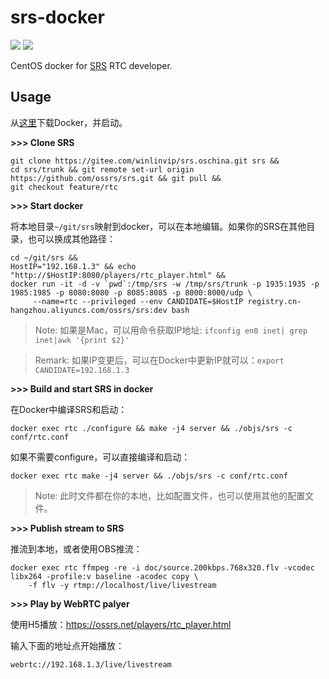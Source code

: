 # srs-docker

![](http://ossrs.net:8000/gif/v1/sls.gif?site=github.com&path=/docker/rtc)
[![](https://cloud.githubusercontent.com/assets/2777660/22814959/c51cbe72-ef92-11e6-81cc-32b657b285d5.png)](https://github.com/ossrs/srs/wiki/v1_CN_Contact#wechat)

CentOS docker for [SRS](https://github.com/ossrs/srs) RTC developer.

## Usage

从[这里](https://www.docker.com/products/docker-desktop)下载Docker，并启动。

**>>> Clone SRS**

```
git clone https://gitee.com/winlinvip/srs.oschina.git srs &&
cd srs/trunk && git remote set-url origin https://github.com/ossrs/srs.git && git pull &&
git checkout feature/rtc
```

**>>> Start docker**

将本地目录`~/git/srs`映射到docker，可以在本地编辑。如果你的SRS在其他目录，也可以换成其他路径：

```
cd ~/git/srs &&
HostIP="192.168.1.3" && echo "http://$HostIP:8080/players/rtc_player.html" &&
docker run -it -d -v `pwd`:/tmp/srs -w /tmp/srs/trunk -p 1935:1935 -p 1985:1985 -p 8080:8080 -p 8085:8085 -p 8000:8000/udp \
     --name=rtc --privileged --env CANDIDATE=$HostIP registry.cn-hangzhou.aliyuncs.com/ossrs/srs:dev bash
```

> Note: 如果是Mac，可以用命令获取IP地址: `ifconfig en0 inet| grep inet|awk '{print $2}'`

> Remark: 如果IP变更后，可以在Docker中更新IP就可以：`export CANDIDATE=192.168.1.3`

**>>> Build and start SRS in docker**

在Docker中编译SRS和启动：

```
docker exec rtc ./configure && make -j4 server && ./objs/srs -c conf/rtc.conf
```

如果不需要configure，可以直接编译和启动：

```
docker exec rtc make -j4 server && ./objs/srs -c conf/rtc.conf
```

> Note: 此时文件都在你的本地，比如配置文件，也可以使用其他的配置文件。

**>>> Publish stream to SRS**

推流到本地，或者使用OBS推流：

```
docker exec rtc ffmpeg -re -i doc/source.200kbps.768x320.flv -vcodec libx264 -profile:v baseline -acodec copy \
    -f flv -y rtmp://localhost/live/livestream
```

**>>> Play by WebRTC palyer**

使用H5播放：https://ossrs.net/players/rtc_player.html

输入下面的地址点开始播放：

```
webrtc://192.168.1.3/live/livestream
```
